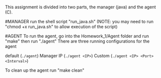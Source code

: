This assignment is divided into two parts, the manager (java) and the agent (C).

#MANAGER
run the shell script "run_java.sh"
(NOTE: you may need to run "chmod +x run_java.sh" to allow execution of the script)

#AGENT
To run the agent, go into the Homework_1/Agent folder and run "make" then run "./agent"
There are three running configurations for the agent

default    (`./agent`)
Manager IP (`./agent <IP>`)
Custom     (`./agent <IP> <Port> <Interval>`)

To clean up the agent run "make clean"